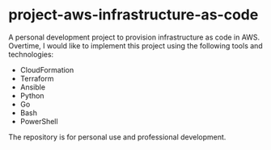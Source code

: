 # project-aws-infrastructure-as-code
A personal development project to provision infrastructure as code in AWS.  Overtime, I would like to implement this project using the following tools and technologies:
* CloudFormation
* Terraform
* Ansible
* Python
* Go
* Bash
* PowerShell

The repository is for personal use and professional development.

